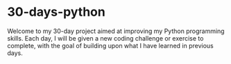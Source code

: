 # 30-days-python
Welcome to my 30-day project aimed at improving my Python programming skills. Each day, I will be given a new coding challenge or exercise to complete, with the goal of building upon what I have learned in previous days.
